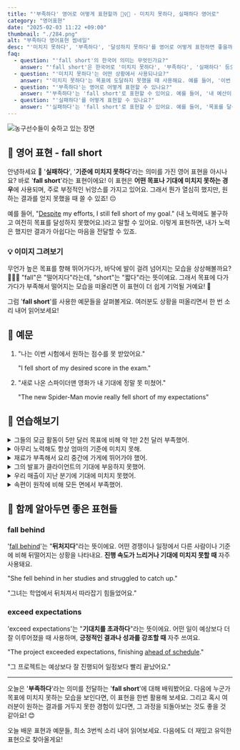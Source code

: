 ```yaml
---
title: "'부족하다' 영어로 어떻게 표현할까 🏃‍♀️💨 - 미치지 못하다, 실패하다 영어로"
category: "영어표현"
date: "2025-02-03 11:22 +09:00"
thumbnail: "./284.png"
alt: "부족하다 영어표현 썸네일"
desc: "'미치지 못하다', '부족하다', '달성하지 못하다'를 영어로 어떻게 표현하면 좋을까요? '이번 시험에서 기대한 점수에 미치지 못했어'는 어떻게 말할 수 있을까요? '내 예산이 이번 여행에 부족해'와 같은 표현을 영어로 바꿔보는 법을 배워봅시다. 다양한 예문을 통해서 연습하고 본인의 표현으로 만들어 보세요."
faq:
  - question: "'fall short'의 한국어 의미는 무엇인가요?"
    answer: "'fall short'은 한국어로 '미치지 못하다', '부족하다', '실패하다' 등으로 번역될 수 있어요. 어떤 목표나 기대에 도달하지 못했을 때 사용하는 표현이에요."
  - question: "'미치지 못하다'는 어떤 상황에서 사용되나요?"
    answer: "'미치지 못하다'는 목표에 도달하지 못했을 때 사용해요. 예를 들어, '이번 시험에서 기대한 점수에 미치지 못했어'는 'I fell short of the score I expected on this exam'으로 표현할 수 있어요."
  - question: "'부족하다'는 영어로 어떻게 표현할 수 있나요?"
    answer: "'부족하다'는 'fall short'로 표현할 수 있어요. 예를 들어, '내 예산이 이번 여행에 부족해'는 'My budget falls short for this trip'으로 말할 수 있어요."
  - question: "'실패하다'를 어떻게 표현할 수 있나요?"
    answer: "'실패하다'는 'fall short'로 표현할 수 있어요. 예를 들어, '목표를 달성하지 못한 것 같아'는 'I feel like I fell short of my goals'라고 말할 수 있어요."
---
```


![농구선수들이 슛하고 있는 장면](./284-1.jpg)

## 🌟 영어 표현 - fall short

안녕하세요 👋 '**실패하다**', '**기준에 미치지 못하다**'라는 의미를 가진 영어 표현을 아시나요? 바로 '**fall short**'라는 표현이에요! 이 표현은 **어떤 목표나 기대에 미치지 못하는 경우**에 사용되며, 주로 부정적인 뉘앙스를 가지고 있어요. 그래서 뭔가 열심히 했지만, 원하는 결과를 얻지 못했을 때 쓸 수 있죠! 😔

<script async src="https://pagead2.googlesyndication.com/pagead/js/adsbygoogle.js?client=ca-pub-1465612013356152"
     crossorigin="anonymous"></script>
<!-- engple-horizontal-ad -->

<ins class="adsbygoogle"
     style="display:block"
     data-ad-client="ca-pub-1465612013356152"
     data-ad-slot="2106896038"
     data-ad-format="auto"
     data-full-width-responsive="true"></ins>

<script>
     (adsbygoogle = window.adsbygoogle || []).push({});
</script>

예를 들어, "[Despite](/blog/in-english/341.despite/) my efforts, I still fell short of my goal." (내 노력에도 불구하고 여전히 목표를 달성하지 못했어요.)라고 말할 수 있어요. 이렇게 표현하면, 내가 노력은 했지만 결과가 아쉽다는 마음을 전달할 수 있죠.

### 💡 이미지 그려보기

무언가 높은 목표를 향해 뛰어가다가, 바닥에 발이 걸려 넘어지는 모습을 상상해볼까요? 🏃‍♀️💨 "fall"은 "떨어지다"라는데, "short"는 "짧다"라는 뜻이에요. 그래서 목표에 다가가다가 부족해서 떨어지는 모습을 떠올리면 이 표현이 더 쉽게 기억될 거예요! 🌟

그럼 '**fall short**'를 사용한 예문들을 살펴볼게요. 여러분도 상황을 떠올리면서 한 번 소리 내어 읽어보세요!

## 📖 예문

1. "나는 이번 시험에서 원하는 점수를 못 받았어요."

   "I fell short of my desired score in the exam."

2. "새로 나온 스파이더맨 영화가 내 기대에 정말 못 미쳤어."

   "The new Spider-Man movie really fell short of my expectations"

## 💬 연습해보기

<details>
<summary>그들의 모금 활동이 5만 달러 목표에 비해 약 1만 2천 달러 부족했어.</summary>
<span>Their fundraising efforts fell short of their $50,000 goal by about $12,000.</span>
</details>

<details>
<summary>아무리 노력해도 항상 엄마의 기준에 미치지 못해.</summary>
<span>No matter how hard I try, I always fall short of my mom's standards.</span>
</details>

<details>
<summary>재료가 부족해서 요리 중간에 가게에 뛰어가야 했어.</summary>
<span>We fell short on ingredients, so I had to run to the store mid-recipe.</span>
</details>

<details>
<summary>그의 발표가 클라이언트의 기대에 부응하지 못했어.</summary>
<span>His presentation fell short of what the client was looking for.</span>
</details>

<details>
<summary>우리 매출이 지난 분기에 기대에 미치지 못했어.</summary>
<span>Our sales numbers fell short last quarter.</span>
</details>

<details>
<summary>속편이 원작에 비해 모든 면에서 부족했어.</summary>
<span>The sequel fell short of the original in every way possible.</span>
</details>

## 🤝 함께 알아두면 좋은 표현들

### fall behind

'[fall behind](/blog/in-english/031.fall-behind/)'는 "**뒤처지다**"라는 뜻이에요. 어떤 경쟁이나 일정에서 다른 사람이나 기준에 비해 뒤떨어지는 상황을 나타내요. **진행 속도가 느리거나 기대에 미치지 못할 때** 자주 사용돼요.

"She fell behind in her studies and struggled to catch up."

"그녀는 학업에서 뒤처져서 따라잡기 힘들었어요."

### exceed expectations

'exceed expectations'는 "**기대치를 초과하다**"라는 뜻이에요. 어떤 일이 예상보다 더 잘 이루어졌을 때 사용하며, **긍정적인 결과나 성과를 강조할 때** 자주 쓰여요.

"The project exceeded expectations, finishing [ahead of schedule](/blog/in-english/305.ahead-of-schedule/)."

"그 프로젝트는 예상보다 잘 진행되어 일정보다 빨리 끝났어요."

---

오늘은 '**부족하다**'라는 의미를 전달하는 '**fall short**'에 대해 배워봤어요. 다음에 누군가 목표에 미치지 못하는 모습을 보인다면, 이 표현을 한번 활용해 보세요. 그리고 혹시 여러분이 원하는 결과를 거두지 못한 경험이 있다면, 그 과정을 되돌아보는 것도 좋을 것 같아요! 😊

오늘 배운 표현과 예문들, 최소 3번씩 소리 내어 읽어보세요. 다음에도 더 재밌고 유익한 표현으로 찾아올게요!
